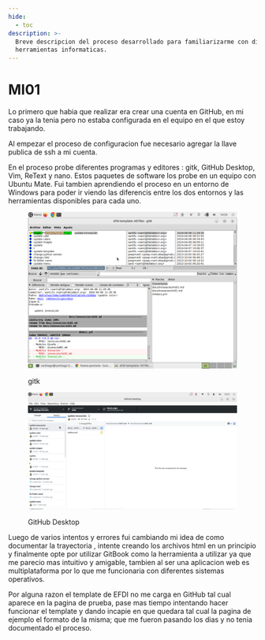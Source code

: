 ```yaml
---
hide:
  - toc
description: >-
  Breve descripcion del proceso desarrollado para familiarizarme con diferentes
  herramientas informaticas.
---
```


# MI01

Lo primero que habia que realizar era crear una cuenta en GitHub, en mi caso ya la tenia pero no estaba configurada en el equipo en el que estoy trabajando.

Al empezar el proceso de configuracion fue necesario agregar la llave publica de ssh a mi cuenta.

En el proceso probe diferentes programas y editores : gitk, GitHub Desktop, Vim, ReText y nano. Estos paquetes de software los probe en un equipo con Ubuntu Mate. Fui tambien aprendiendo el proceso en un entorno de Windows para poder ir viendo las diferencis entre los dos entornos y las herramientas disponibles para cada uno.

<figure><img src="../../.gitbook/assets/Captura de pantalla -2024-04-18 14-54-36.png" alt=""><figcaption><p>gitk</p></figcaption></figure>



<figure><img src="../../.gitbook/assets/Captura de pantalla -2024-04-18 16-51-57.png" alt=""><figcaption><p>GitHub Desktop</p></figcaption></figure>

Luego de varios intentos y errores fui cambiando mi idea de como documentar la trayectoria , intente creando los archivos html en un principio y finalmente opte por utilizar GitBook como la herramienta a utilizar ya que me parecio mas intuitivo y amigable, tambien al ser una aplicacion web es multiplataforma por lo que me funcionaria con diferentes sistemas operativos.

Por alguna razon el template de EFDI no me carga en GitHub tal cual aparece en la pagina de prueba, pase mas tiempo intentando hacer funcionar el template y dando incapie en que quedara tal cual la pagina de ejemplo el formato de la misma; que me fueron pasando los dias y no tenia documentado el proceso.
